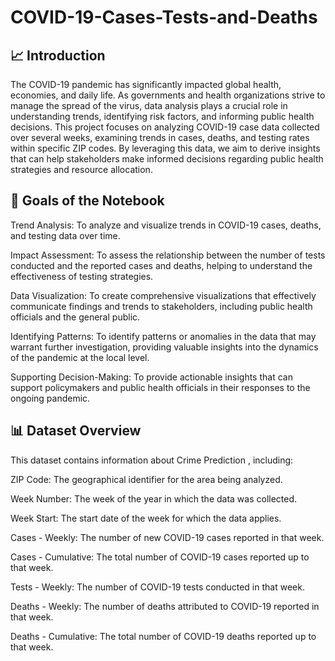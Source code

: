 # COVID-19-Cases-Tests-and-Deaths
## 📈 Introduction
The COVID-19 pandemic has significantly impacted global health, economies, and daily life. As governments and health organizations strive to manage the spread of the virus, data analysis plays a crucial role in understanding trends, identifying risk factors, and informing public health decisions. This project focuses on analyzing COVID-19 case data collected over several weeks, examining trends in cases, deaths, and testing rates within specific ZIP codes. By leveraging this data, we aim to derive insights that can help stakeholders make informed decisions regarding public health strategies and resource allocation.

## 🎯 Goals of the Notebook
Trend Analysis: To analyze and visualize trends in COVID-19 cases, deaths, and testing data over time.

Impact Assessment: To assess the relationship between the number of tests conducted and the reported cases and deaths, helping to understand the effectiveness of testing strategies.

Data Visualization: To create comprehensive visualizations that effectively communicate findings and trends to stakeholders, including public health officials and the general public.

Identifying Patterns: To identify patterns or anomalies in the data that may warrant further investigation, providing valuable insights into the dynamics of the pandemic at the local level.

Supporting Decision-Making: To provide actionable insights that can support policymakers and public health officials in their responses to the ongoing pandemic.

## 📊 Dataset Overview
This dataset contains information about Crime Prediction , including:

ZIP Code: The geographical identifier for the area being analyzed.

Week Number: The week of the year in which the data was collected.

Week Start: The start date of the week for which the data applies.

Cases - Weekly: The number of new COVID-19 cases reported in that week.

Cases - Cumulative: The total number of COVID-19 cases reported up to that week.

Tests - Weekly: The number of COVID-19 tests conducted in that week.

Deaths - Weekly: The number of deaths attributed to COVID-19 reported in that week.

Deaths - Cumulative: The total number of COVID-19 deaths reported up to that week.
